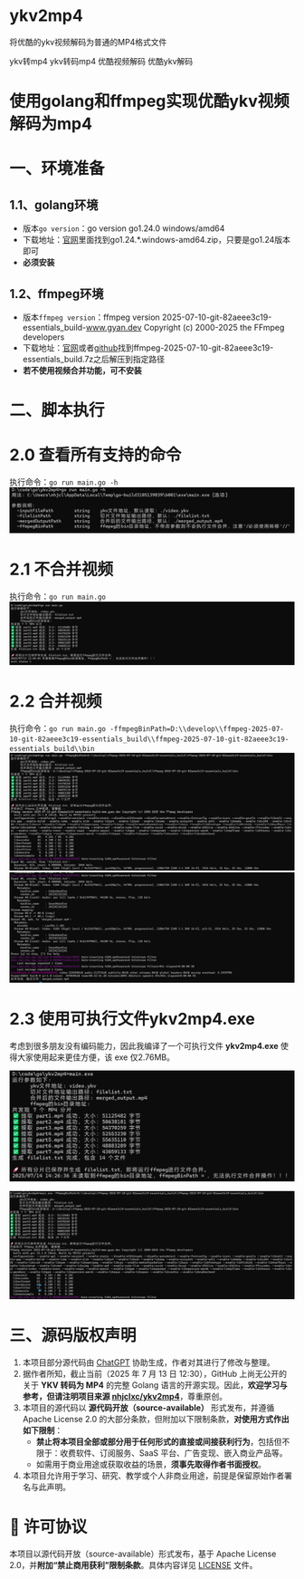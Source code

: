 # ykv2mp4
将优酷的ykv视频解码为普通的MP4格式文件

ykv转mp4
ykv转码mp4
优酷视频解码
优酷ykv解码

# 使用golang和ffmpeg实现优酷ykv视频解码为mp4


# 一、环境准备

## 1.1、golang环境

- 版本`go version`：go version go1.24.0 windows/amd64
- 下载地址：[官网](https://golang.google.cn/dl/)里面找到go1.24.*.windows-amd64.zip，只要是go1.24版本即可
- **必须安装**

## 1.2、ffmpeg环境
- 版本`ffmpeg version`：ffmpeg version 2025-07-10-git-82aeee3c19-essentials_build-www.gyan.dev Copyright (c) 2000-2025 the FFmpeg developers
- 下载地址：[官网](https://www.gyan.dev/ffmpeg/builds/)或者[github](https://github.com/GyanD/codexffmpeg/releases/tag/2025-07-10-git-82aeee3c19)找到ffmpeg-2025-07-10-git-82aeee3c19-essentials_build.7z之后解压到指定路径
- **若不使用视频合并功能，可不安装**



# 二、脚本执行


# 2.0 查看所有支持的命令

执行命令：`go run main.go -h`
![img.png](img.png)


# 2.1 不合并视频

执行命令：`go run main.go`
![img_1.png](img_1.png)


# 2.2 合并视频

执行命令：`go run main.go -ffmpegBinPath=D:\\develop\\ffmpeg-2025-07-10-git-82aeee3c19-essentials_build\\ffmpeg-2025-07-10-git-82aeee3c19-essentials_build\\bin`
![img_2.png](img_2.png)
![img_3.png](img_3.png)


# 2.3 使用可执行文件ykv2mp4.exe

考虑到很多朋友没有编码能力，因此我编译了一个可执行文件 **ykv2mp4.exe** 使得大家使用起来更佳方便，该 exe 仅2.76MB。

![img_4.png](img_4.png)

![img_5.png](img_5.png)


# 三、源码版权声明


1. 本项目部分源代码由 [ChatGPT](https://chatgpt.com/) 协助生成，作者对其进行了修改与整理。
2. 据作者所知，截止当前（2025 年 7 月 13 日 12:30），GitHub 上尚无公开的关于 **YKV 转码为 MP4** 的完整 Golang 语言的开源实现。因此，**欢迎学习与参考，但请注明项目来源 [nhjclxc/ykv2mp4](https://github.com/nhjclxc/ykv2mp4)**，尊重原创。
3. 本项目的源代码以 **源代码开放（source-available）** 形式发布，并遵循 Apache License 2.0 的大部分条款，但附加以下限制条款，**对使用方式作出如下限制**：
    - **禁止将本项目全部或部分用于任何形式的直接或间接获利行为**，包括但不限于：收费软件、订阅服务、SaaS 平台、广告变现、嵌入商业产品等。
    - 如需用于商业用途或获取收益的场景，**须事先取得作者书面授权**。
4. 本项目允许用于学习、研究、教学或个人非商业用途，前提是保留原始作者署名与此声明。

# 📄 许可协议

本项目以源代码开放（source-available）形式发布，基于 Apache License 2.0，并**附加“禁止商用获利”限制条款**。具体内容详见 [LICENSE](./LICENSE) 文件。
